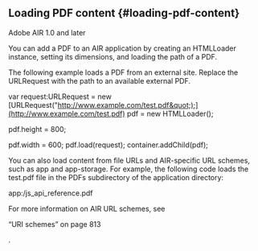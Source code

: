 ## Loading PDF content {#loading-pdf-content}

Adobe AIR 1.0 and later

You can add a PDF to an AIR application by creating an HTMLLoader instance, setting its dimensions, and loading the path of a PDF.

The following example loads a PDF from an external site. Replace the URLRequest with the path to an available external PDF.

var request:URLRequest = new [URLRequest(&quot;http://www.example.com/test.pdf&quot;);](http://www.example.com/test.pdf) pdf = new HTMLLoader();

pdf.height = 800;

pdf.width = 600; pdf.load(request); container.addChild(pdf);

You can also load content from file URLs and AIR-specific URL schemes, such as app and app-storage. For example, the following code loads the test.pdf file in the PDFs subdirectory of the application directory:

app:/js_api_reference.pdf

For more information on AIR URL schemes, see

“URI schemes” on page 813

.